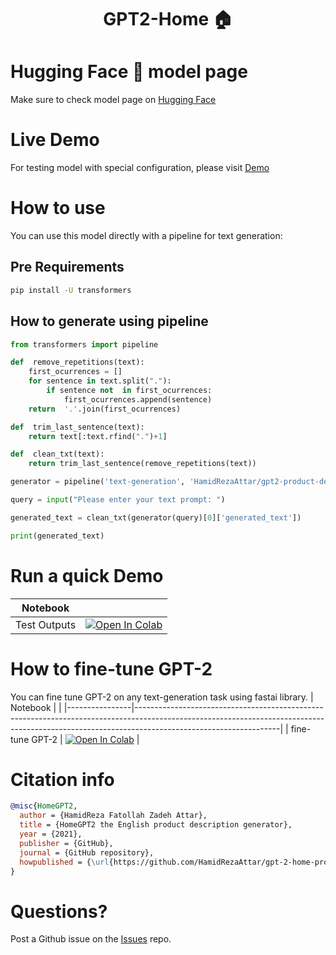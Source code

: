 ﻿<h1 align="center">GPT2-Home 🏠</h1>
 
# Hugging Face 🤗 model page 

Make sure to check model page on [Hugging Face](https://huggingface.co/HamidRezaAttar/gpt2-product-description-generator)

# Live Demo

For testing model with special configuration, please visit [Demo](https://huggingface.co/spaces/HamidRezaAttar/gpt2-home)

# How to use

You can use this model directly with a pipeline for text generation:

## Pre Requirements

```bash
pip install -U transformers
```

## How to generate using pipeline

```python
from transformers import pipeline

def  remove_repetitions(text):
	first_ocurrences = []
	for sentence in text.split("."):
		if sentence not  in first_ocurrences:
			first_ocurrences.append(sentence)
	return  '.'.join(first_ocurrences)

def  trim_last_sentence(text):
	return text[:text.rfind(".")+1]

def  clean_txt(text):
	return trim_last_sentence(remove_repetitions(text))

generator = pipeline('text-generation', 'HamidRezaAttar/gpt2-product-description-generator')

query = input("Please enter your text prompt: ")

generated_text = clean_txt(generator(query)[0]['generated_text'])

print(generated_text)
```

# Run a quick Demo

|      Notebook      |                                                                                                                                                                                                 |
|:------------------:|:-----------------------------------------------------------------------------------------------------------------------------------------------------------------------------------------------:|
| Test Outputs | [![Open In Colab](https://colab.research.google.com/assets/colab-badge.svg)](https://colab.research.google.com/github/HamidRezaAttar/gpt-2-home-product-description-generation/blob/main/notebooks/gpt_2_home_product_description_generation.ipynb) |



# How to fine-tune GPT-2
You can fine tune GPT-2 on any text-generation task using fastai library.
| Notebook       |                                                                                                                                                                                                |
|----------------|------------------------------------------------------------------------------------------------------------------------------------------------------------------------------------------------|
| fine-tune GPT-2 | [![Open In Colab](https://colab.research.google.com/assets/colab-badge.svg)](https://colab.research.google.com/github/fastai/fastai/blob/master/nbs/39_tutorial.transformers.ipynb) |

# Citation info
```bibtex
@misc{HomeGPT2,
  author = {HamidReza Fatollah Zadeh Attar},
  title = {HomeGPT2 the English product description generator},
  year = {2021},
  publisher = {GitHub},
  journal = {GitHub repository},
  howpublished = {\url{https://github.com/HamidRezaAttar/gpt-2-home-product-description-generation}},
}
```

# Questions?
Post a Github issue on the [Issues](https://github.com/HamidRezaAttar/gpt-2-home-product-description-generation/issues) repo.
